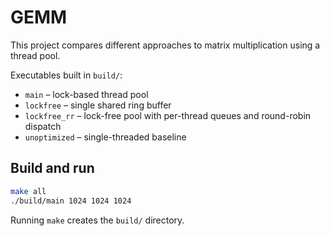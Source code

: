 # GEMM

This project compares different approaches to matrix multiplication using a thread pool.

Executables built in `build/`:

- `main` – lock-based thread pool
- `lockfree` – single shared ring buffer
- `lockfree_rr` – lock-free pool with per-thread queues and round-robin dispatch
- `unoptimized` – single-threaded baseline

## Build and run

```bash
make all
./build/main 1024 1024 1024
```

Running `make` creates the `build/` directory.
